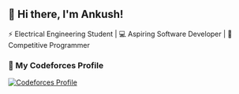 ## 👋 Hi there, I'm Ankush!

⚡ Electrical Engineering Student | 💻 Aspiring Software Developer | 🧩 Competitive Programmer

### 🧩 My Codeforces Profile
[![Codeforces Profile](https://cf.leed.at?id=AdoritAnks)](https://codeforces.com/profile/AdoritAnks)
